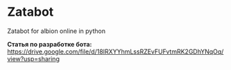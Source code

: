 # Zatabot
Zatabot for albion online in python

<b>Статья по разработке бота:</b> https://drive.google.com/file/d/18IRXYYhmLssRZEvFUFvtmRK2GDhYNqOq/view?usp=sharing

